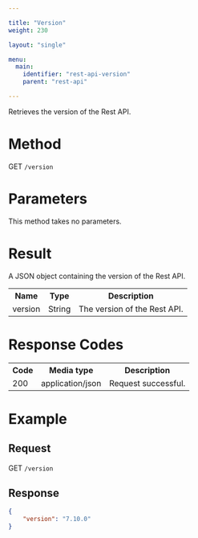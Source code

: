 ```yaml
---

title: "Version"
weight: 230

layout: "single"

menu:
  main:
    identifier: "rest-api-version"
    parent: "rest-api"

---
```



Retrieves the version of the Rest API.


# Method

GET `/version`


# Parameters

This method takes no parameters.


# Result

A JSON object containing the version of the Rest API.

<table class="table table-striped">
  <tr>
    <th>Name</th>
    <th>Type</th>
    <th>Description</th>
  </tr>
  <tr>
    <td>version</td>
    <td>String</td>
    <td>The version of the Rest API.</td>
  </tr>
</table>


# Response Codes

<table class="table table-striped">
  <tr>
    <th>Code</th>
    <th>Media type</th>
    <th>Description</th>
  </tr>
  <tr>
    <td>200</td>
    <td>application/json</td>
    <td>Request successful.</td>
  </tr>
</table>


# Example

## Request

GET `/version`

## Response

```json
{
    "version": "7.10.0"
}
```
